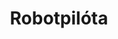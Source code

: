 ---
layout: posts_by_category
categories: autopilot
title: Robotpilóta
permalink: /category/autopilot
---